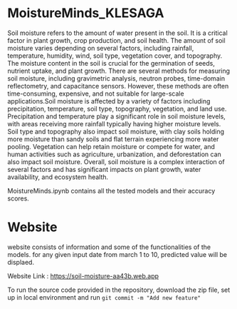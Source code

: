 # MoistureMinds_KLESAGA

Soil moisture refers to the amount of water present in the soil. It is a critical factor in plant growth, crop production, and soil health. The amount of soil moisture varies depending on several factors, including rainfall, temperature, humidity, wind, soil type, vegetation cover, and topography. The moisture content in the soil is crucial for the germination of seeds, nutrient uptake, and plant growth. There are several methods for measuring soil moisture, including gravimetric analysis, neutron probes, time-domain reflectometry, and capacitance sensors. However, these methods are often time-consuming, expensive, and not suitable for large-scale applications.Soil moisture is affected by a variety of factors including precipitation, temperature, soil type, topography, vegetation, and land use. Precipitation and temperature play a significant role in soil moisture levels, with areas receiving more rainfall typically having higher moisture levels. Soil type and topography also impact soil moisture, with clay soils holding more moisture than sandy soils and flat terrain experiencing more water pooling. Vegetation can help retain moisture or compete for water, and human activities such as agriculture, urbanization, and deforestation can also impact soil moisture. Overall, soil moisture is a complex interaction of several factors and has significant impacts on plant growth, water availability, and ecosystem health.


MoistureMinds.ipynb contains all the tested models and their accuracy scores.

# Website
website consists of information and some of the functionalities of the models. for any given input date from march 1 to 10, predicted value will be displaed.

Website Link : https://soil-moisture-aa43b.web.app

To run the source code provided in the repository, download the zip file, set up in local environment and run 
`git commit -m "Add new feature"`

